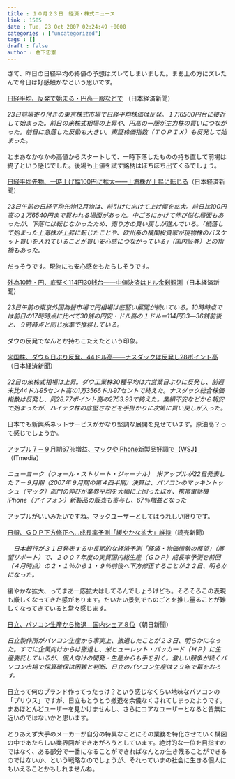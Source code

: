 ```yaml
---
title : １０月２３日　経済・株式ニュース
link : 1505
date : Tue, 23 Oct 2007 02:24:49 +0000
categories : ["uncategorized"]
tags : []
draft : false
author : 倉下忠憲
---
```


さて、昨日の日経平均の終値の予想はズレてしまいました。まあ上の方にズレたんで今日は好感触かなという思いです。<BR><BR><A HREF="http://" TARGET="_blank">日経平均、反発で始まる・円高一服などで</A> （日本経済新聞）<BR><BR><I>23日前場寄り付きの東京株式市場で日経平均株価は反発。１万6500円台に接近して始まった。前日の米株式相場の上昇や、円高の一服が主力株の買いにつながった。前日に急落した反動も大きい。東証株価指数（ＴＯＰＩＸ）も反発して始まった。 </I><BR><BR>とまあなかなかの高値からスタートして、一時下落したものの持ち直して前場は終了という感じでした。後場も上値を試す銘柄はぼちぼち出てくるでしょう。<BR><BR><A HREF="http://www.nikkei.co.jp/news/market/20071023m1d3l2302z23.html" TARGET="_blank">日経平均先物、一時上げ幅100円に拡大――上海株が上昇に転じる</A>（日本経済新聞）<BR><BR><I>23日午前の日経平均先物12月物は、前引けに向けて上げ幅を拡大。前日比100円高の１万6540円まで買われる場面があった。中ごろにかけて伸び悩む局面もあったが、下落には転じなかったため、売り方の買い戻しが進んでいる。「続落して始まった上海株が上昇に転じたことや、欧州系の機関投資家が現物株のバスケット買いを入れていることが買い安心感につながっている」（国内証券）との指摘もあった。</I><BR><BR>だっそうです。現物にも安心感をもたらしそうです。<BR><BR><A HREF="http://www.nikkei.co.jp/news/market/20071023m2ds0imf0323.html" TARGET="_blank">外為10時・円、底堅く114円30銭台――中値決済はドル余剰観測</A>（日本経済新聞）<BR><BR><I>23日午前の東京外国為替市場で円相場は底堅い展開が続いている。10時時点では前日の17時時点に比べて30銭の円安・ドル高の１ドル＝114円33―36銭前後と、９時時点と同じ水準で推移している。</I><BR><BR>ダウの反発でなんとか持ちこたえたという印象。<BR><BR><A HREF="http://www.nikkei.co.jp/news/market/20071023c8db7iaa0523.html" TARGET="_blank">米国株、ダウ６日ぶり反発、44ドル高――ナスダックは反発し28ポイント高</A>（日本経済新聞）<BR><BR><I>22日の米株式相場は上昇。ダウ工業株30種平均は六営業日ぶりに反発し、前週末比44ドル95セント高の1万3566ドル97セントで終えた。ナスダック総合株価指数は反発し、同28.77ポイント高の2753.93で終えた。業績不安などから朝安で始まったが、ハイテク株の底堅さなどを手掛かりに次第に買い戻しが入った。</I><BR><BR>日本でも新興系ネットサービスがかなり堅調な展開を見せています。原油高？って感じでしょうか。<BR><BR><A HREF="http://it.nikkei.co.jp/business/news/index.aspx?n=RSBVG1807%2023102007" TARGET="_blank">アップル７－９月期67％増益、マックやiPhone新製品好調で【WSJ】</A>（ITmedia）<BR><BR><I>ニューヨーク（ウォール・ストリート・ジャーナル）　米アップルが22日発表した７－９月期（2007年９月期の第４四半期）決算は、パソコンのマッキントッシュ（マック）部門の伸びが業界平均を大幅に上回ったほか、携帯電話機iPhone（アイフォン）新製品の販売も寄与し、67％増益となった</I><BR><BR>アップルがいいみたいですね。マックユーザーとしてはうれしい限りです。<BR><BR><A HREF="http://www.yomiuri.co.jp/atmoney/news/20071023i202.htm?from=main2" TARGET="_blank">日銀、ＧＤＰ下方修正へ…成長率予測「緩やかな拡大」維持</A>（読売新聞）<BR><BR><I>　日本銀行が３１日発表する中長期的な経済予測「経済・物価情勢の展望」（展望リポート）で、２００７年度の実質国内総生産（ＧＤＰ）成長率予測を前回（４月時点）の２・１％から１・９％前後へ下方修正することが２２日、明らかになった。</I><BR><BR>緩やかな拡大、ってまあ一応拡大はしてるんでしょうけども。そろそろこの表現も厳しくなってきた感があります。だいたい景気でものごとを推し量ることが難しくなってきていると常々感じます。<BR><BR><A HREF="http://www.asahi.com/business/update/1023/TKY200710230082.html" TARGET="_blank">日立、パソコン生産から撤退　国内シェア８位</A>（朝日新聞）<BR><BR><I>日立製作所がパソコン生産から事実上、撤退したことが２３日、明らかになった。すでに企業向けからは撤退し、米ヒューレット・パッカード（ＨＰ）に生産委託しているが、個人向けの開発・生産からも手を引く。激しい競争が続くパソコン市場で採算確保は困難と判断、日立のパソコン生産は２９年で幕をおろす。 </I><BR><BR>日立って何のブランド作ってったっけ？という感じなくらい地味なパソコンの「プリウス」ですが、日立もとうとう撤退を余儀なくされてしまったようです。まあほとんどユーザーを見かけませんし、さらにコアなユーザーとなると皆無に近いのではないかと思います。<BR><BR>とりあえず大手のメーカーが自分の特異なことにその業務を特化させていく構図の中であたらしい業界図ができあがろうとしています。絶対的な一位を目指すのではなく、ある部分で一番になることができればなんとか生き残ることができるのではないか、という戦略なのでしょうが、それっていまの社会に生きる個人にもいえることかもしれませんね。<BR><BR><BR><BR><BR><BR><BR><BR><br><br>
